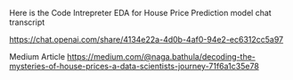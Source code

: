 Here is the Code Intrepreter EDA for House Price Prediction model chat transcript

https://chat.openai.com/share/4134e22a-4d0b-4af0-94e2-ec6312cc5a97

Medium Article
https://medium.com/@naga.bathula/decoding-the-mysteries-of-house-prices-a-data-scientists-journey-71f6a1c35e78

